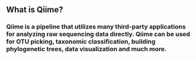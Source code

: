 ## What is Qiime?
### Qiime is a pipeline that utilizes many third-party applications for analyzing raw sequencing data directly. Qiime can be used for OTU picking, taxonomic classification, building phylogenetic trees, data visualization and much more.
